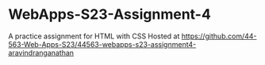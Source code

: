 # WebApps-S23-Assignment-4
A practice assignment for HTML with CSS
Hosted at https://github.com/44-563-Web-Apps-S23/44563-webapps-s23-assignment4-aravindranganathan

